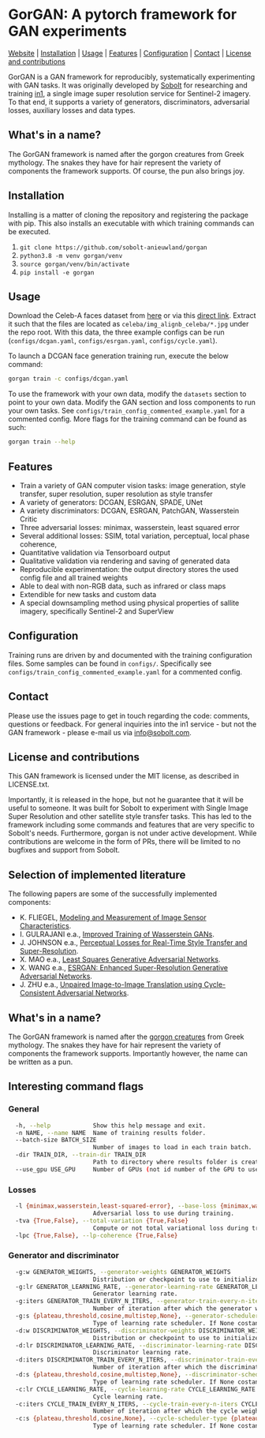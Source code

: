 GorGAN: A pytorch framework for GAN experiments
=============================================
[Website](https://in1.ai) | [Installation](#installation) | [Usage](#usage) | [Features](#features) | [Configuration](#configuration) | [Contact](#contact) | [License and contributions](#license-and-contributions)

GorGAN is a GAN framework for reproducibly, systematically experimenting with GAN tasks. It was originally developed by [Sobolt](http://sobolt.com) for researching and training [in1](https://in1.ai), a single image super resolution service for Sentinel-2 imagery. To that end, it supports a variety of generators, discriminators, adversarial losses, auxiliary losses and data types.

## What's in a name?

The GorGAN framework is named after the gorgon creatures from Greek mythology. The snakes they have for hair represent the variety of components the framework supports. Of course, the pun also brings joy.

## Installation
Installing is a matter of cloning the repository and registering the package with pip. This also installs an executable with which training commands can be executed.

1. `git clone https://github.com/sobolt-anieuwland/gorgan`
2. `python3.8 -m venv gorgan/venv`
3. `source gorgan/venv/bin/activate`
4. `pip install -e gorgan`

## Usage
Download the Celeb-A faces dataset from [here](http://mmlab.ie.cuhk.edu.hk/projects/CelebA.html) or via this [direct link](https://drive.google.com/file/d/0B7EVK8r0v71pZjFTYXZWM3FlRnM/view?usp=sharing&resourcekey=0-dYn9z10tMJOBAkviAcfdyQ). Extract it such that the files are located as `celeba/img_alignb_celeba/*.jpg` under the repo root. With this data, the three example configs can be run (`configs/dcgan.yaml`, `configs/esrgan.yaml`, `configs/cycle.yaml`).

To launch a DCGAN face generation training run, execute the below command:

```bash
gorgan train -c configs/dcgan.yaml
```

To use the framework with your own data, modify the `datasets` section to point to your own data.
Modify the GAN section and loss components to run your own tasks. See `configs/train_config_commented_example.yaml` for a commented config. More flags for the training command can be found as such:

```bash
gorgan train --help
```

## Features

* Train a variety of GAN computer vision tasks: image generation, style transfer, super resolution, super resolution as style transfer
* A variety of generators: DCGAN, ESRGAN, SPADE, UNet
* A variety discriminators: DCGAN, ESRGAN, PatchGAN, Wasserstein Critic
* Three adversarial losses: minimax, wasserstein, least squared error
* Several additional losses: SSIM, total variation, perceptual, local phase coherence,
* Quantitative validation via Tensorboard output
* Qualitative validation via rendering and saving of generated data
* Reproducible experimentation: the output directory stores the used config file and all trained weights
* Able to deal with non-RGB data, such as infrared or class maps
* Extendible for new tasks and custom data
* A special downsampling method using physical properties of sallite imagery, specifically Sentinel-2 and SuperView

## Configuration

Training runs are driven by and documented with the training configuration files. Some samples can be found in `configs/`. Specifically see `configs/train_config_commented_example.yaml` for a commented config.

## Contact

Please use the issues page to get in touch regarding the code: comments, questions or feedback. For general inquiries into the in1 service - but not the GAN framework - please e-mail us via [info@sobolt.com](info@sobolt.com).

## License and contributions
This GAN framework is licensed under the MIT license, as described in LICENSE.txt.

Importantly, it is released in the hope, but not he guarantee that it will be useful to someone. It was built for Sobolt to experiment with Single Image Super Resolution and other satellite style transfer tasks. This has led to the framework including some commands and features that are very specific to Sobolt's needs. Furthermore, gorgan is not under active development. While contributions are welcome in the form of PRs, there will be limited to no bugfixes and support from Sobolt.

## Selection of implemented literature

The following papers are some of the successfully implemented components:

* K. FLIEGEL, [Modeling and Measurement of Image Sensor Characteristics](https://www.radioeng.cz/fulltexts/2004/04_04_27_34.pdf).
* I. GULRAJANI e.a., [Improved Training of Wasserstein GANs](https://arxiv.org/pdf/1704.00028.pdf).
* J. JOHNSON e.a., [Perceptual Losses for Real-Time Style Transfer and Super-Resolution](https://arxiv.org/pdf/1603.08155.pdf).
* X. MAO e.a., [Least Squares Generative Adversarial Networks](https://arxiv.org/pdf/1611.04076).
* X. WANG e.a., [ESRGAN: Enhanced Super-Resolution Generative Adversarial Networks](https://arxiv.org/pdf/1809.00219).
* J. ZHU e.a., [Unpaired Image-to-Image Translation using Cycle-Consistent Adversarial Networks](https://arxiv.org/pdf/1703.10593.pdf).

## What's in a name?
The GorGAN framework is named after the [gorgon creatures](https://en.wikipedia.org/wiki/Gorgon) from Greek mythology. The snakes they have for hair represent the variety of components the framework supports. Importantly however, the name can be written as a pun.

## Interesting command flags
### General
```bash
  -h, --help            Show this help message and exit.
  -n NAME, --name NAME  Name of training results folder.
  --batch-size BATCH_SIZE
                        Number of images to load in each train batch.
  -dir TRAIN_DIR, --train-dir TRAIN_DIR
                        Path to directory where results folder is created.
  --use_gpu USE_GPU     Number of GPUs (not id number of the GPU to use). For CPU, set to 0
```

### Losses
```bash
  -l {minimax,wasserstein,least-squared-error}, --base-loss {minimax,wasserstein,least-squared-error}
                        Adversarial loss to use during training.
  -tva {True,False}, --total-variation {True,False}
                        Compute or not total variational loss during training.
  -lpc {True,False}, --lp-coherence {True,False}
```

### Generator and discriminator

```bash
  -g:w GENERATOR_WEIGHTS, --generator-weights GENERATOR_WEIGHTS
                        Distribution or checkpoint to use to initialize generator weights.
  -g:lr GENERATOR_LEARNING_RATE, --generator-learning-rate GENERATOR_LEARNING_RATE
                        Generator learning rate.
  -g:iters GENERATOR_TRAIN_EVERY_N_ITERS, --generator-train-every-n-iters GENERATOR_TRAIN_EVERY_N_ITERS
                        Number of iteration after which the generator weights are updated.
  -g:s {plateau,threshold,cosine,multistep,None}, --generator-scheduler-type {plateau,threshold,cosine,multistep,None}
                        Type of learning rate scheduler. If None costant learning rate is used.
  -d:w DISCRIMINATOR_WEIGHTS, --discriminator-weights DISCRIMINATOR_WEIGHTS
                        Distribution or checkpoint to use to initialize generator weights.
  -d:lr DISCRIMINATOR_LEARNING_RATE, --discriminator-learning-rate DISCRIMINATOR_LEARNING_RATE
                        Discriminator learning rate.
  -d:iters DISCRIMINATOR_TRAIN_EVERY_N_ITERS, --discriminator-train-every-n-iters DISCRIMINATOR_TRAIN_EVERY_N_ITERS
                        Number of iteration after which the discriminator weights are updated.
  -d:s {plateau,threshold,cosine,multistep,None}, --discriminator-scheduler-type {plateau,threshold,cosine,multistep,None}
                        Type of learning rate scheduler. If None costant learning rate is used.
  -c:lr CYCLE_LEARNING_RATE, --cycle-learning-rate CYCLE_LEARNING_RATE
                        Cycle learning rate.
  -c:iters CYCLE_TRAIN_EVERY_N_ITERS, --cycle-train-every-n-iters CYCLE_TRAIN_EVERY_N_ITERS
                        Number of iteration after which the cycle weights are updated.
  -c:s {plateau,threshold,cosine,None}, --cycle-scheduler-type {plateau,threshold,cosine,None}
                        Type of learning rate scheduler. If None costant learning rate is used.
```
